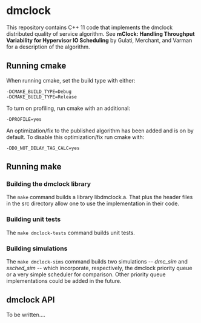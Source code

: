 # dmclock

This repository contains C++ 11 code that implements the dmclock
distributed quality of service algorithm. See __mClock: Handling
Throughput Variability for Hypervisor IO Scheduling__ by Gulati,
Merchant, and Varman for a description of the algorithm.

## Running cmake

When running cmake, set the build type with either:

    -DCMAKE_BUILD_TYPE=Debug
    -DCMAKE_BUILD_TYPE=Release

To turn on profiling, run cmake with an additional:

    -DPROFILE=yes

An optimization/fix to the published algorithm has been added and is
on by default. To disable this optimization/fix run cmake with:

    -DDO_NOT_DELAY_TAG_CALC=yes

## Running make

### Building the dmclock library

The `make` command builds a library libdmclock.a. That plus the header
files in the src directory allow one to use the implementation in
their code.

### Building unit tests

The `make dmclock-tests` command builds unit tests.

### Building simulations

The `make dmclock-sims` command builds two simulations -- *dmc_sim*
and *ssched_sim* -- which incorporate, respectively, the dmclock
priority queue or a very simple scheduler for comparison. Other
priority queue implementations could be added in the future.

## dmclock API

To be written....
